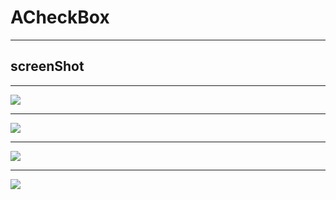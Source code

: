 # ACheckBox

---

## screenShot

---
![](http://ww4.sinaimg.cn/large/b45f56f6gw1f6ueokzh07g207a0cxdkl.gif)

---

![](http://ww3.sinaimg.cn/large/b45f56f6gw1f6ueatdq0jg207a0cy40t.gif)

---
![](http://ww4.sinaimg.cn/mw690/b45f56f6gw1f6ucv75nsfj20u01hc76z.jpg)

---

![](http://ww1.sinaimg.cn/mw690/b45f56f6gw1f6ucwd8e9yj20u01hcwh8.jpg)
